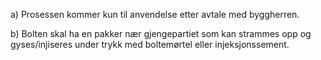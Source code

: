 a) Prosessen kommer kun til anvendelse etter avtale med byggherren.

b) Bolten skal ha en pakker nær gjengepartiet som kan strammes opp og gyses/injiseres under trykk med boltemørtel eller injeksjonssement.

